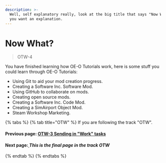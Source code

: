 ```yaml
---
description: >-
  Well, self explanatory really, look at the big title that says "Now What?" if
  you want an explanation.
---
```


# Now What?

> OTW-4

You have finished learning how OE-O Tutorials work, here is some stuff you could learn through OE-O Tutorials:

* Using Git to aid your mod creation progress.
* Creating a Software Inc. Software Mod.
* Using GitHub to collaborate on mods.
* Creating open source mods.
* Creating a Software Inc. Code Mod.
* Creating a SimAirport Object Mod.
* Steam Workshop Marketing.



{% tabs %}
{% tab title="OTW" %}
If you are following the track "OTW".

#### Previous page: [OTW-3 Sending in "Work" tasks](otw-3.md)

#### Next page:[ ](otw-2.md)_This is the final page in the track OTW_
{% endtab %}
{% endtabs %}

